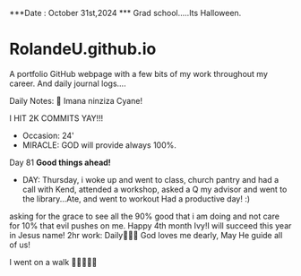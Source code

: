 ***Date : October 31st,2024 *** Grad school.....Its Halloween.
# RolandeU.github.io

A portfolio GitHub webpage with a few bits of my work throughout my career. And daily journal logs....

Daily Notes:
💚 Imana ninziza Cyane! 

I HIT 2K COMMITS YAY!!!

- Occasion: 24'
- MIRACLE: GOD will provide always 100%.

Day 81 **Good things ahead!** 
- DAY: Thursday, i woke up and went to class, church pantry and had a call with Kend, attended a workshop, asked a Q my advisor and went to the library...Ate, and went to workout
Had a productive day! :)

asking for the grace to see all the 90% good that i am doing and not care for 10% that evil pushes on me. Happy 4th month Ivy!I will succeed this year in Jesus name!
2hr work: Daily💚💚💚
God loves me dearly, May He guide all of  us!

I went on a walk 💚💚💚💚💚
